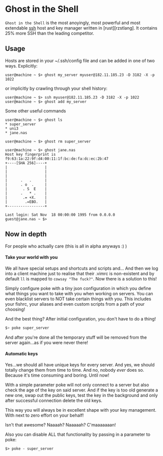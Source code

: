 # Ghost in the Shell

`Ghost in the Shell` is the most anoyingly, most powerful and most extendable [ssh][ssh] host and key manager written in [rust][rzstlang]. It contains 25% more SSH than the leading competitor.

## Usage

Hosts are stored in your ~/.ssh/config file and can be added in one of two ways. Explicitly:

```console
user@machine ~ $> ghost my_server myuser@182.11.185.23 -D 3182 -X -p 1022
```

or implicitly by crawling through your shell history:

```console
user@machine ~ $> ssh myuser@182.11.185.23 -D 3182 -X -p 1022
user@machine ~ $> ghost add my_server
```

Some other useful commands

```console
user@machine ~ $> ghost ls
* super_server
* uni3
* jane.nas

user@machine ~ $> ghost rm super_server

user@machine ~ $> ghost jane.nas
Host key fingerprint is f9:63:1a:22:9f:d4:00:11:1f:bc:de:fa:dc:ec:2b:47
+----[SHA 256]----+
|                 |
|                 |
|                 |
|      .   .      |
|      . o  .     |
|       . S  E    |
|      .   * .    |
|       .= +X.    |
|        .=EBO.   |
+-----------------+

Last login: Sat Nov  18 00:00:00 1995 from 0.0.0.0
guest@jane.nas ~ $>
```

## Now in depth

For people who actually care (this is all in alpha anyways :) )

#### Take your world with you

We all have special setups and shortcuts and scripts and...
And then we log into a client machine just to realise that their .vimrc is non-existent and by default `ll` is mapped to `cowsay "The fuck?"`. Now there is a solution to this!

Simply configure poke with a tiny json configuration in which you define what things you want to take with you when working on servers. You can even blacklist servers to NOT take certain things with you. This includes your fishrc, your aliases and even custom scripts from a path of your choosing!

And the best thing? After initial configuration, you don't have to do a thing!

```bash
$> poke super_server
```

And after you're done all the temporary stuff will be removed from the server again...as if you were never there!

#### Automatic keys

Yes...we should all have unique keys for every server. And yes, we should totally change them from time to time. And no, nobody *ever* does so. Because it's time consuming and boring. Until now!

With a simple parameter poke will not only connect to a server but also check the age of the key on said server. And if the key is too old generate a new one, swap out the public keys, test the key in the background and only after successful connection delete the old keys.

This way you will always be in excellent shape with your key management. With next to zero effort on your behalf!


Isn't that awesome? Naaaah? Naaaaah? C'maaaaaaan!

Also you can disable ALL that functionality by passing in a parameter to poke:

```
$> poke - super_server
```

[rustlang]: http://rustlang.org/
[ssh]: https://wikipedia.org/wiki/Secure_Shell

